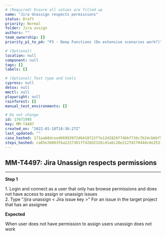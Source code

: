 ```yaml
---
# (Required) Ensure all values are filled up
name: "Jira Unassign respects permissions"
status: Draft
priority: Normal
folder: Jira assign
authors: ""
team_ownership: []
priority_p1_to_p4: "P3 - Deep Functions (Do extensive scenarios work?)"

# (Optional)
location: null
component: null
tags: []
labels: []

# (Optional) Test type and tools
cypress: null
detox: null
mmctl: null
playwright: null
rainforest: []
manual_test_environments: []

# Do not change
id: 17671995
key: MM-T4497
created_on: "2022-01-18T18:36:27Z"
last_updated: ""
case_hashed: 171aab8dceed66993972d6418f22f7e12d2826f74bbf736c7b24cbbbf534324c82673e7994a2fd15764d891cdd264ef8
steps_hashed: ca85e26003fba2237301ffd2dd2326cd1a6c28e212fd27044dc4e25311c23cb2aa26f039ad67b80e36d65de9caa1afcc
---
```


<!-- (Auto-generated) Based on frontmatter's "key" and "name" -->

## MM-T4497: Jira Unassign respects permissions

---

**Step 1**

1\. Login and connect as a user that only has browse permissions and does not have access to assign or unassign issues\
2\. Type "/jira unassign < Jira issue key >" For an issue in the target project that has an assignee

**Expected**

When user does not have permission to assign users unassign does not work
